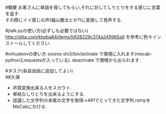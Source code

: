 #概要
お客さんに単語を発してもらい,それに対してしりとりをする感じに言葉を返す.  
その際にイイ感じの声(福山雅治とか?)に変換して発声する.

#jtalk.pyの使い方(必ずしも必要ではない)
http://qiita.com/kkoba84/items/b828229c374a249965a9 を参考に色々インストールしてください.

#virtualenvの使い方
source shi3/bin/activate で環境に入れます(mecab-python3,requestsが入っている).
deactivate で環境から出られます.

#タスク(各自自由に追加してよい)  
##久保
* 声質変換出来る人をスカウト.
* 単純なしりとりを出来るようにする.
* 認識した文字列の末尾の文字を取得→APIでとってきた文字列.rstripをMeCabにかける.

